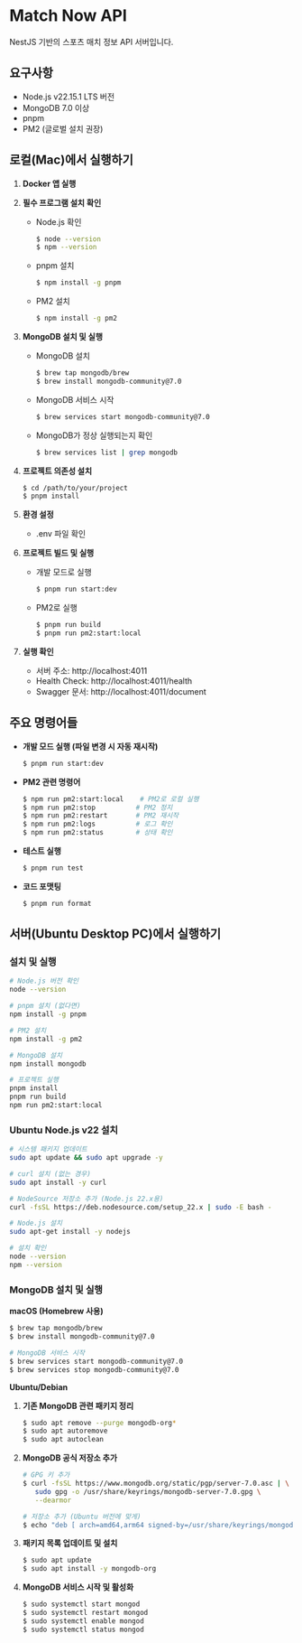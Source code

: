 # Match Now API

NestJS 기반의 스포츠 매치 정보 API 서버입니다.

## 요구사항

- Node.js v22.15.1 LTS 버전
- MongoDB 7.0 이상
- pnpm
- PM2 (글로벌 설치 권장)

## 로컬(Mac)에서 실행하기

1. **Docker 앱 실행**

2. **필수 프로그램 설치 확인**
   - Node.js 확인
     ```bash
     $ node --version
     $ npm --version
     ```
   - pnpm 설치
     ```bash
     $ npm install -g pnpm
     ```
   - PM2 설치
     ```bash
     $ npm install -g pm2
     ```

3. **MongoDB 설치 및 실행**
   - MongoDB 설치
     ```bash
     $ brew tap mongodb/brew
     $ brew install mongodb-community@7.0
     ```
   - MongoDB 서비스 시작
     ```bash
     $ brew services start mongodb-community@7.0
     ```
   - MongoDB가 정상 실행되는지 확인
     ```bash
     $ brew services list | grep mongodb
     ```

4. **프로젝트 의존성 설치**
   ```bash
   $ cd /path/to/your/project
   $ pnpm install
   ```

5. **환경 설정**
   - .env 파일 확인

6. **프로젝트 빌드 및 실행**
   - 개발 모드로 실행
     ```bash
     $ pnpm run start:dev
     ```
   - PM2로 실행
     ```bash
     $ pnpm run build
     $ pnpm run pm2:start:local
     ```

7. **실행 확인**
   - 서버 주소: http://localhost:4011
   - Health Check: http://localhost:4011/health
   - Swagger 문서: http://localhost:4011/document

## 주요 명령어들

- **개발 모드 실행 (파일 변경 시 자동 재시작)**
  ```bash
  $ pnpm run start:dev
  ```

- **PM2 관련 명령어**
  ```bash
  $ npm run pm2:start:local    # PM2로 로컬 실행
  $ npm run pm2:stop          # PM2 정지
  $ npm run pm2:restart       # PM2 재시작
  $ npm run pm2:logs          # 로그 확인
  $ npm run pm2:status        # 상태 확인
  ```

- **테스트 실행**
  ```bash
  $ pnpm run test
  ```

- **코드 포맷팅**
  ```bash
  $ pnpm run format
  ```

## 서버(Ubuntu Desktop PC)에서 실행하기

### 설치 및 실행

```bash
# Node.js 버전 확인
node --version

# pnpm 설치 (없다면)
npm install -g pnpm

# PM2 설치
npm install -g pm2

# MongoDB 설치
npm install mongodb

# 프로젝트 실행
pnpm install
pnpm run build
npm run pm2:start:local
```

### Ubuntu Node.js v22 설치

```bash
# 시스템 패키지 업데이트
sudo apt update && sudo apt upgrade -y

# curl 설치 (없는 경우)
sudo apt install -y curl

# NodeSource 저장소 추가 (Node.js 22.x용)
curl -fsSL https://deb.nodesource.com/setup_22.x | sudo -E bash -

# Node.js 설치
sudo apt-get install -y nodejs

# 설치 확인
node --version
npm --version
```

### MongoDB 설치 및 실행

**macOS (Homebrew 사용)**
```bash
$ brew tap mongodb/brew
$ brew install mongodb-community@7.0

# MongoDB 서비스 시작
$ brew services start mongodb-community@7.0
$ brew services stop mongodb-community@7.0
```

**Ubuntu/Debian**

1. **기존 MongoDB 관련 패키지 정리**
   ```bash
   $ sudo apt remove --purge mongodb-org*
   $ sudo apt autoremove
   $ sudo apt autoclean
   ```

2. **MongoDB 공식 저장소 추가**
   ```bash
   # GPG 키 추가
   $ curl -fsSL https://www.mongodb.org/static/pgp/server-7.0.asc | \
      sudo gpg -o /usr/share/keyrings/mongodb-server-7.0.gpg \
      --dearmor

   # 저장소 추가 (Ubuntu 버전에 맞게)
   $ echo "deb [ arch=amd64,arm64 signed-by=/usr/share/keyrings/mongodb-server-7.0.gpg ] https://repo.mongodb.org/apt/ubuntu $(lsb_release -cs)/mongodb-org/7.0 multiverse" | sudo tee /etc/apt/sources.list.d/mongodb-org-7.0.list
   ```

3. **패키지 목록 업데이트 및 설치**
   ```bash
   $ sudo apt update
   $ sudo apt install -y mongodb-org
   ```

4. **MongoDB 서비스 시작 및 활성화**
   ```bash
   $ sudo systemctl start mongod
   $ sudo systemctl restart mongod
   $ sudo systemctl enable mongod
   $ sudo systemctl status mongod
   ```